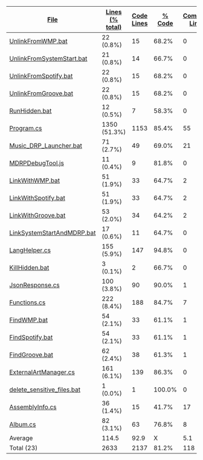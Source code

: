 
|[File](https://github.com/jojo2357/Music-Discord-Rich-Presence/tree/development/statistics%2Ftotal%2Fname_ascending.md%2F)|[Lines (% total)](https://github.com/jojo2357/Music-Discord-Rich-Presence/tree/development/statistics%2Ftotal%2Flines_descending.md%2F)|[Code Lines](https://github.com/jojo2357/Music-Discord-Rich-Presence/tree/development/statistics%2Ftotal%2Fcode_descending.md%2F)|[% Code](https://github.com/jojo2357/Music-Discord-Rich-Presence/tree/development/statistics%2Ftotal%2Fproportion_code_descending.md%2F)|[Comment Lines](https://github.com/jojo2357/Music-Discord-Rich-Presence/tree/development/statistics%2Ftotal%2Fcomments_descending.md%2F)|[% Comment](https://github.com/jojo2357/Music-Discord-Rich-Presence/tree/development/statistics%2Ftotal%2Fproportion_comments_descending.md%2F)|[Blank Lines](https://github.com/jojo2357/Music-Discord-Rich-Presence/tree/development/statistics%2Ftotal%2Fblanks_descending.md%2F)|[% Blank](https://github.com/jojo2357/Music-Discord-Rich-Presence/tree/development/statistics%2Ftotal%2Fproportion_blanks_descending.md%2F)|
| --- | --- | --- | --- | --- | --- | --- | --- |
|[UnlinkFromWMP.bat](https://github.com/jojo2357/Music-Discord-Rich-Presence/tree/development/MDRP%2Fbin%2FRelease%2FUnlinkFromWMP.bat)|22 (0.8%)|15|68.2%|0|0.0%|7|31.8%|
|[UnlinkFromSystemStart.bat](https://github.com/jojo2357/Music-Discord-Rich-Presence/tree/development/MDRP%2Fbin%2FRelease%2FUnlinkFromSystemStart.bat)|21 (0.8%)|14|66.7%|0|0.0%|7|33.3%|
|[UnlinkFromSpotify.bat](https://github.com/jojo2357/Music-Discord-Rich-Presence/tree/development/MDRP%2Fbin%2FRelease%2FUnlinkFromSpotify.bat)|22 (0.8%)|15|68.2%|0|0.0%|7|31.8%|
|[UnlinkFromGroove.bat](https://github.com/jojo2357/Music-Discord-Rich-Presence/tree/development/MDRP%2Fbin%2FRelease%2FUnlinkFromGroove.bat)|22 (0.8%)|15|68.2%|0|0.0%|7|31.8%|
|[RunHidden.bat](https://github.com/jojo2357/Music-Discord-Rich-Presence/tree/development/MDRP%2Fbin%2FRelease%2FRunHidden.bat)|12 (0.5%)|7|58.3%|0|0.0%|5|41.7%|
|[Program.cs](https://github.com/jojo2357/Music-Discord-Rich-Presence/tree/development/MDRP%2FProgram.cs)|1350 (51.3%)|1153|85.4%|55|4.1%|142|10.5%|
|[Music_DRP_Launcher.bat](https://github.com/jojo2357/Music-Discord-Rich-Presence/tree/development/Music_DRP_Launcher.bat)|71 (2.7%)|49|69.0%|21|29.6%|1|1.4%|
|[MDRPDebugTool.js](https://github.com/jojo2357/Music-Discord-Rich-Presence/tree/development/DebugTool%2FMDRPDebugTool.js)|11 (0.4%)|9|81.8%|0|0.0%|2|18.2%|
|[LinkWithWMP.bat](https://github.com/jojo2357/Music-Discord-Rich-Presence/tree/development/MDRP%2Fbin%2FRelease%2FLinkWithWMP.bat)|51 (1.9%)|33|64.7%|2|3.9%|16|31.4%|
|[LinkWithSpotify.bat](https://github.com/jojo2357/Music-Discord-Rich-Presence/tree/development/MDRP%2Fbin%2FRelease%2FLinkWithSpotify.bat)|51 (1.9%)|33|64.7%|2|3.9%|16|31.4%|
|[LinkWithGroove.bat](https://github.com/jojo2357/Music-Discord-Rich-Presence/tree/development/MDRP%2Fbin%2FRelease%2FLinkWithGroove.bat)|53 (2.0%)|34|64.2%|2|3.8%|17|32.1%|
|[LinkSystemStartAndMDRP.bat](https://github.com/jojo2357/Music-Discord-Rich-Presence/tree/development/MDRP%2Fbin%2FRelease%2FLinkSystemStartAndMDRP.bat)|17 (0.6%)|11|64.7%|0|0.0%|6|35.3%|
|[LangHelper.cs](https://github.com/jojo2357/Music-Discord-Rich-Presence/tree/development/MDRP%2Futil%2FLangHelper.cs)|155 (5.9%)|147|94.8%|0|0.0%|8|5.2%|
|[KillHidden.bat](https://github.com/jojo2357/Music-Discord-Rich-Presence/tree/development/MDRP%2Fbin%2FRelease%2FKillHidden.bat)|3 (0.1%)|2|66.7%|0|0.0%|1|33.3%|
|[JsonResponse.cs](https://github.com/jojo2357/Music-Discord-Rich-Presence/tree/development/MDRP%2Futil%2FJsonResponse.cs)|100 (3.8%)|90|90.0%|1|1.0%|9|9.0%|
|[Functions.cs](https://github.com/jojo2357/Music-Discord-Rich-Presence/tree/development/MDRP%2Futil%2FFunctions.cs)|222 (8.4%)|188|84.7%|7|3.2%|27|12.2%|
|[FindWMP.bat](https://github.com/jojo2357/Music-Discord-Rich-Presence/tree/development/MDRP%2Fbin%2FRelease%2FFindWMP.bat)|54 (2.1%)|33|61.1%|1|1.9%|20|37.0%|
|[FindSpotify.bat](https://github.com/jojo2357/Music-Discord-Rich-Presence/tree/development/MDRP%2Fbin%2FRelease%2FFindSpotify.bat)|54 (2.1%)|33|61.1%|1|1.9%|20|37.0%|
|[FindGroove.bat](https://github.com/jojo2357/Music-Discord-Rich-Presence/tree/development/MDRP%2Fbin%2FRelease%2FFindGroove.bat)|62 (2.4%)|38|61.3%|1|1.6%|23|37.1%|
|[ExternalArtManager.cs](https://github.com/jojo2357/Music-Discord-Rich-Presence/tree/development/MDRP%2Futil%2FExternalAPI%2FExternalArtManager.cs)|161 (6.1%)|139|86.3%|0|0.0%|22|13.7%|
|[delete_sensitive_files.bat](https://github.com/jojo2357/Music-Discord-Rich-Presence/tree/development/MDRP%2Fbin%2FRelease%2Fdelete_sensitive_files.bat)|1 (0.0%)|1|100.0%|0|0.0%|0|0.0%|
|[AssemblyInfo.cs](https://github.com/jojo2357/Music-Discord-Rich-Presence/tree/development/MDRP%2FProperties%2FAssemblyInfo.cs)|36 (1.4%)|15|41.7%|17|47.2%|4|11.1%|
|[Album.cs](https://github.com/jojo2357/Music-Discord-Rich-Presence/tree/development/MDRP%2Futil%2FAlbum.cs)|82 (3.1%)|63|76.8%|8|9.8%|11|13.4%|
|Average |114.5|92.9|X|5.1|X|16.4|X|
|Total (23)|2633|2137|81.2%|118| 4.5%|378|14.4%|